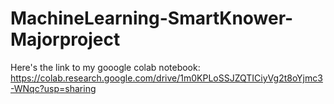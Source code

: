 # MachineLearning-SmartKnower-Majorproject

Here's the link to my gooogle colab notebook:
https://colab.research.google.com/drive/1m0KPLoSSJZQTICiyVg2t8oYjmc3-WNqc?usp=sharing
